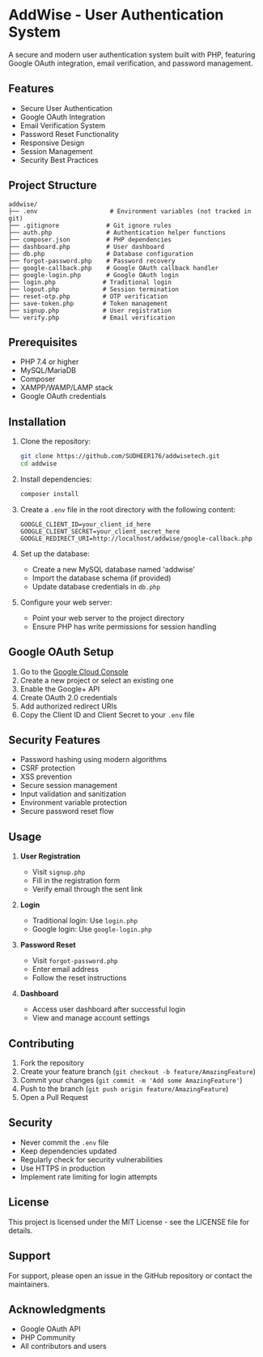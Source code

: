 # AddWise - User Authentication System

A secure and modern user authentication system built with PHP, featuring Google OAuth integration, email verification, and password management.

## Features

-  Secure User Authentication
-  Google OAuth Integration
-  Email Verification System
-  Password Reset Functionality
-  Responsive Design
-  Session Management
-  Security Best Practices

## Project Structure

```
addwise/
├── .env                    # Environment variables (not tracked in git)
├── .gitignore             # Git ignore rules
├── auth.php               # Authentication helper functions
├── composer.json          # PHP dependencies
├── dashboard.php          # User dashboard
├── db.php                 # Database configuration
├── forgot-password.php    # Password recovery
├── google-callback.php    # Google OAuth callback handler
├── google-login.php       # Google OAuth login
├── login.php             # Traditional login
├── logout.php            # Session termination
├── reset-otp.php         # OTP verification
├── save-token.php        # Token management
├── signup.php            # User registration
└── verify.php            # Email verification
```

## Prerequisites

- PHP 7.4 or higher
- MySQL/MariaDB
- Composer
- XAMPP/WAMP/LAMP stack
- Google OAuth credentials

## Installation

1. Clone the repository:
   ```bash
   git clone https://github.com/SUDHEER176/addwisetech.git
   cd addwise
   ```

2. Install dependencies:
   ```bash
   composer install
   ```

3. Create a `.env` file in the root directory with the following content:
   ```
   GOOGLE_CLIENT_ID=your_client_id_here
   GOOGLE_CLIENT_SECRET=your_client_secret_here
   GOOGLE_REDIRECT_URI=http://localhost/addwise/google-callback.php
   ```

4. Set up the database:
   - Create a new MySQL database named 'addwise'
   - Import the database schema (if provided)
   - Update database credentials in `db.php`

5. Configure your web server:
   - Point your web server to the project directory
   - Ensure PHP has write permissions for session handling

## Google OAuth Setup

1. Go to the [Google Cloud Console](https://console.cloud.google.com/)
2. Create a new project or select an existing one
3. Enable the Google+ API
4. Create OAuth 2.0 credentials
5. Add authorized redirect URIs
6. Copy the Client ID and Client Secret to your `.env` file

## Security Features

- Password hashing using modern algorithms
- CSRF protection
- XSS prevention
- Secure session management
- Input validation and sanitization
- Environment variable protection
- Secure password reset flow

## Usage

1. **User Registration**
   - Visit `signup.php`
   - Fill in the registration form
   - Verify email through the sent link

2. **Login**
   - Traditional login: Use `login.php`
   - Google login: Use `google-login.php`

3. **Password Reset**
   - Visit `forgot-password.php`
   - Enter email address
   - Follow the reset instructions

4. **Dashboard**
   - Access user dashboard after successful login
   - View and manage account settings

## Contributing

1. Fork the repository
2. Create your feature branch (`git checkout -b feature/AmazingFeature`)
3. Commit your changes (`git commit -m 'Add some AmazingFeature'`)
4. Push to the branch (`git push origin feature/AmazingFeature`)
5. Open a Pull Request

## Security

- Never commit the `.env` file
- Keep dependencies updated
- Regularly check for security vulnerabilities
- Use HTTPS in production
- Implement rate limiting for login attempts

## License

This project is licensed under the MIT License - see the LICENSE file for details.

## Support

For support, please open an issue in the GitHub repository or contact the maintainers.

## Acknowledgments

- Google OAuth API
- PHP Community
- All contributors and users 
